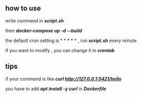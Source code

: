 ## how to use

write command in    ***script.sh***

then    ***docker-compose up -d --build***

the default cron setting is * * * * * , run ***script.sh*** every minute

if you want to modify , you can change it in ***crontab***

## tips

if your command is like  ***curl http://127.0.0.1:5421/hello***

you have to add ***apt install -y curl*** in ***Dockerfile***